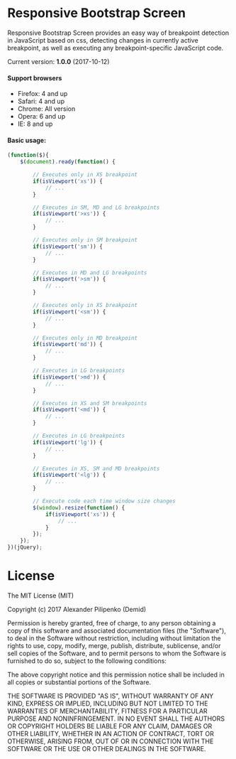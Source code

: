 # Responsive Bootstrap Screen

Responsive Bootstrap Screen provides an easy way of breakpoint detection in JavaScript based on css, detecting changes in currently active breakpoint, as well as executing any breakpoint-specific JavaScript code.

Current version: **1.0.0** (2017-10-12)

#### Support browsers
* Firefox: 4 and up
* Safari:  4 and up
* Chrome: All version
* Opera: 6 and up
* IE: 8 and up

#### Basic usage:

````javascript
(function($){
    $(document).ready(function() {

        // Executes only in XS breakpoint
        if(isViewport('xs')) {
            // ...
        }

        // Executes in SM, MD and LG breakpoints
        if(isViewport('>xs')) {
            // ...
        }

        // Executes only in SM breakpoint
        if(isViewport('sm')) {
            // ...
        }

        // Executes in MD and LG breakpoints
        if(isViewport('>sm')) {
            // ...
        }

        // Executes only in XS breakpoint
        if(isViewport('<sm')) {
            // ...
        }

        // Executes only in MD breakpoint
        if(isViewport('md')) {
            // ...
        }

        // Executes in LG breakpoints
        if(isViewport('>md')) {
            // ...
        }

        // Executes in XS and SM breakpoints
        if(isViewport('<md')) {
            // ...
        }

        // Executes in LG breakpoints
        if(isViewport('lg')) {
            // ...
        }

        // Executes in XS, SM and MD breakpoints
        if(isViewport('<lg')) {
            // ...
        }

        // Execute code each time window size changes
        $(window).resize(function() {
            if(isViewport('xs')) {
                // ...
            }
        });
    });
})(jQuery);
````

# License
The MIT License (MIT)

Copyright (c) 2017 Alexander Pilipenko (Demid)

Permission is hereby granted, free of charge, to any person obtaining a copy
of this software and associated documentation files (the "Software"), to deal
in the Software without restriction, including without limitation the rights
to use, copy, modify, merge, publish, distribute, sublicense, and/or sell
copies of the Software, and to permit persons to whom the Software is
furnished to do so, subject to the following conditions:

The above copyright notice and this permission notice shall be included in
all copies or substantial portions of the Software.

THE SOFTWARE IS PROVIDED "AS IS", WITHOUT WARRANTY OF ANY KIND, EXPRESS OR
IMPLIED, INCLUDING BUT NOT LIMITED TO THE WARRANTIES OF MERCHANTABILITY,
FITNESS FOR A PARTICULAR PURPOSE AND NONINFRINGEMENT. IN NO EVENT SHALL THE
AUTHORS OR COPYRIGHT HOLDERS BE LIABLE FOR ANY CLAIM, DAMAGES OR OTHER
LIABILITY, WHETHER IN AN ACTION OF CONTRACT, TORT OR OTHERWISE, ARISING FROM,
OUT OF OR IN CONNECTION WITH THE SOFTWARE OR THE USE OR OTHER DEALINGS IN
THE SOFTWARE.